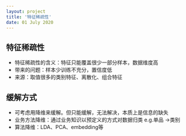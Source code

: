 ```yaml
---
layout: project
title: '特征稀疏性'
date: 01 July 2020
---
```


## 特征稀疏性
- 特征稀疏性的含义：特征只能覆盖很少一部分样本，数据维度高
- 带来的问题：样本少训练不充分，置信度低
- 来源：取值很多的类别特征、离散化、组合特征
	
## 缓解方式
- 可考虑用降维来缓解。但只能缓解，无法解决，本质上是信息的缺失
- 业务方法降维：通过业务知识以预定义的方式对数据归类 e.g.单品 ->类别
- 算法降维：LDA、PCA、embedding等
